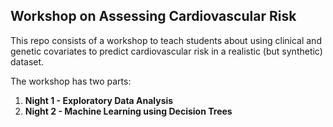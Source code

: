 ## Workshop on Assessing Cardiovascular Risk

This repo consists of a workshop to teach students about using clinical and genetic covariates to predict cardiovascular risk in a realistic (but synthetic) dataset.

The workshop has two parts:

  1. **Night 1 - Exploratory Data Analysis**
  2. **Night 2 - Machine Learning using Decision Trees**